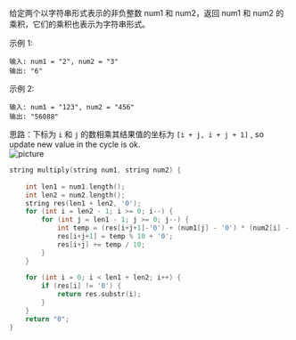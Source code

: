 给定两个以字符串形式表示的非负整数 num1 和 num2，返回 num1 和 num2 的乘积，它们的乘积也表示为字符串形式。  

示例 1:
```
输入: num1 = "2", num2 = "3"
输出: "6"
```
示例 2:
```
输入: num1 = "123", num2 = "456"
输出: "56088"
```

思路：下标为 ```i``` 和 ```j``` 的数相乘其结果值的坐标为 ```[i + j, i + j + 1]``` , so update new value in the cycle is ok.  
![picture](https://pic.leetcode-cn.com/171cad48cd0c14f565f2a0e5aa5ccb130e4562906ee10a84289f12e4460fe164-image.png)
```c++
string multiply(string num1, string num2) {
    
    int len1 = num1.length();
    int len2 = num2.length();
    string res(len1 + len2, '0');
    for (int i = len2 - 1; i >= 0; i--) {
        for (int j = len1 - 1; j >= 0; j--) {
            int temp = (res[i+j+1]-'0') + (num1[j] - '0') * (num2[i] - '0');
            res[i+j+1] = temp % 10 + '0';
            res[i+j] += temp / 10;
        }
    }
    
    for (int i = 0; i < len1 + len2; i++) {
        if (res[i] != '0') {
            return res.substr(i);
        }
    }
    return "0";
}
```
